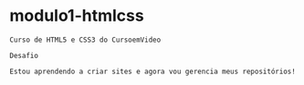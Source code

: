 # modulo1-htmlcss
 
    Curso de HTML5 e CSS3 do CursoemVideo

    Desafio

    Estou aprendendo a criar sites e agora vou gerencia meus repositórios!
    
